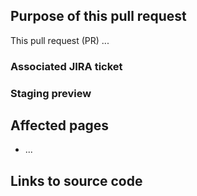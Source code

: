 ## Purpose of this pull request

This pull request (PR) ...

### Associated JIRA ticket

<!--OPTIONAL Add link to JIRA ticket associated with update.-->


### Staging preview

<!--OPTIONAL Link to staging preview if available-->


## Affected pages

<!-- REQUIRED List the affected pages on experienceleague.adobe.com (URLs). Not necessary for large numbers of files. -->

- ...

## Links to source code

<!--OPTIONAL Link to any associated source code PRs related to update-->

